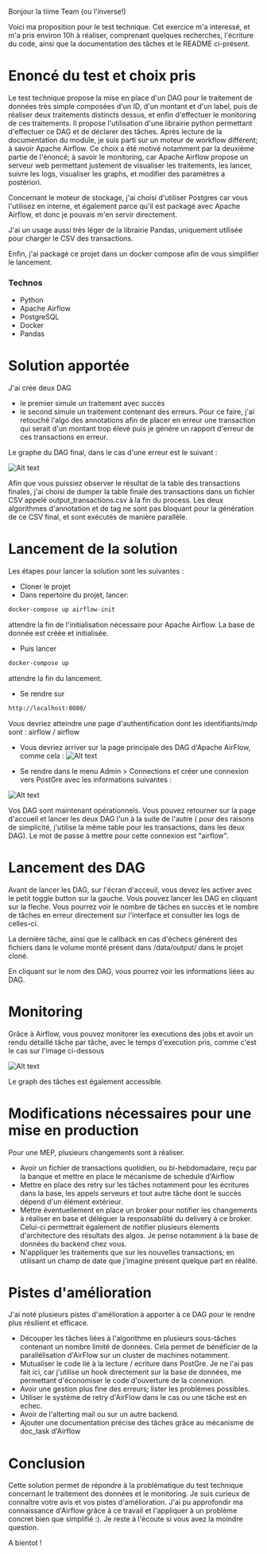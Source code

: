 Bonjour la tiime Team (ou l'inverse!)

Voici ma proposition pour le test technique. Cet exercice m'a interessé, et 
m'a pris environ 10h à réaliser, comprenant quelques recherches, l'écriture du code, ainsi
que la documentation des tâches et le README ci-présent. 

# Enoncé du test et choix pris

Le test technique propose la mise en place d'un DAG pour le traitement 
de données très simple composées d'un ID, d'un montant et d'un label, puis de réaliser
deux traitements distincts dessus, et enfin 
d'effectuer le monitoring de ces traitements. 
Il propose l'utilisation d'une librairie python permettant d'effectuer ce DAG et 
de déclarer des tâches. Après lecture de la documentation du module, je suis parti sur un 
moteur de workflow différent; à savoir Apache Airflow. Ce choix a été motivé notamment 
par la deuxième partie de l'énoncé; à savoir le monitoring, car Apache Airflow propose
un serveur web permettant justement de visualiser les traitements, les lancer, suivre les 
logs, visualiser les graphs, et modifier des paramètres a postériori. 

Concernant le moteur de stockage, j'ai choisi d'utiliser Postgres car vous l'utilisez en interne, 
et également parce qu'il est packagé avec Apache Airflow, et donc je pouvais m'en servir directement. 

J'ai un usage aussi très léger de la librairie Pandas, uniquement utilisée pour charger le CSV des transactions. 

Enfin, j'ai packagé ce projet dans un docker compose afin de vous simplifier le lancement.

### Technos 

- Python
- Apache Airflow
- PostgreSQL
- Docker
- Pandas

# Solution apportée

J'ai crée deux DAG

- le premier simule un traitement avec succès
- le second simule un traitement contenant des erreurs. Pour ce faire, j'ai retouché l'algo
des annotations afin de placer en erreur une transaction qui serait d'un montant trop élevé puis
je génére un rapport d'erreur de ces transactions en erreur. 

Le graphe du DAG final, dans le cas d'une erreur est le suivant : 

![Alt text](images/graph_avec_erreur.png?raw=true "Graph")

Afin que vous puissiez observer le résultat de la table des transactions finales, j'ai choisi de dumper la table finale des transactions
dans un fichier CSV appelé output_transactions.csv à la fin du process.
Les deux algorithmes d'annotation et de tag ne sont pas bloquant pour la génération de ce 
CSV final, et sont exécutés de manière parallèle. 

# Lancement de la solution

Les étapes pour lancer la solution sont les suivantes :

- Cloner le projet
- Dans repertoire du projet, lancer: 
```sh
docker-compose up airflow-init
```
attendre la fin de l'initialisation nécessaire pour Apache Airflow. La base de donnée 
est créée et initialisée.
- Puis lancer 
```sh
docker-compose up 
```
attendre la fin du lancement. 
- Se rendre sur 
```sh
http://localhost:8080/
```
Vous devriez atteindre une page d'authentification dont les identifiants/mdp sont :
 airflow / airflow

- Vous devriez arriver sur la page principale des DAG d'Apache AirFlow, comme cela : 
![Alt text](images/acceuil.png?raw=true "DAG")

- Se rendre dans le menu Admin > Connections et créer une connexion vers PostGre 
avec les informations suivantes : 

![Alt text](images/connexion_db.png?raw=true "Graph")

Vos DAG sont maintenant opérationnels. Vous pouvez retourner sur la page d'accueil et lancer
les deux DAG l'un à la suite de l'autre ( pour des raisons de simplicité, j'utilise la même table pour les transactions, dans les 
deux DAG). Le mot de passe à mettre pour cette connexion est "airflow".

# Lancement des DAG

Avant de lancer les DAG, sur l'écran d'acceuil, vous devez les activer avec le petit toggle button sur la gauche.
Vous pouvez lancer les DAG en cliquant sur la fleche. Vous pourrez voir le nombre de tâches en succès et le nombre de 
tâches en erreur directement sur l'interface et consulter les logs de celles-ci. 

La dernière tâche, ainsi que le callback en cas d'échecs générent des fichiers dans le volume monté présent dans /data/output/ 
dans le projet cloné. 

En cliquant sur le nom des DAG, vous pourrez voir les informations liées au DAG.

# Monitoring
Grâce à Airflow, vous pouvez monitorer les executions des jobs et avoir un rendu détaillé tâche par tâche, 
avec le temps d'execution pris, comme c'est le cas sur l'image ci-dessous

![Alt text](images/details.png?raw=true "Graph")

Le graph des tâches est également accessible.

# Modifications nécessaires pour une mise en production

Pour une MEP, plusieurs changements sont à réaliser. 
- Avoir un fichier de transactions quotidien, ou bi-hebdomadaire, reçu par la banque
et mettre en place le mécanisme de schedule d'Airflow
- Mettre en place des retry sur les tâches notamment pour les écritures dans la base, les
appels serveurs et tout autre tâche dont le succès dépend d'un élément extérieur.
- Mettre éventuellement en place un broker pour notifier les changements à réaliser en base
et déléguer la responsabilité du delivery à ce broker. Celui-ci permettrait également
de notifier plusieurs élements d'architecture des résultats des algos. Je pense notamment
à la base de données du backend chez vous.
- N'appliquer les traitements que sur les nouvelles transactions; en utilisant un champ de date
que j'imagine présent quelque part en réalité.

# Pistes d'amélioration

J'ai noté plusieurs pistes d'amélioration à apporter à ce DAG pour le rendre plus résilient et efficace.

- Découper les tâches liées à l'algorithme en plusieurs sous-tâches contenant un nombre limité de données. Cela permet
de bénéficier de la parallélisation d'AirFlow sur un cluster de machines notamment. 
- Mutualiser le code lié à la lecture / ecriture dans PostGre. Je ne l'ai pas fait ici, car j'utilise un hook directement 
sur la base de données, me permettant d'économiser le code d'ouverture de la connexion. 
- Avoir une gestion plus fine des erreurs; lister les problèmes possibles. 
- Utiliser le système de retry d'AirFlow dans le cas ou une tâche est en echec. 
- Avoir de l'alterting mail ou sur un autre backend. 
- Ajouter une documentation précise des tâches grâce au mécanisme de doc_task d'Airflow

# Conclusion

Cette solution permet de répondre à la problématique du test technique concernant le traitement des données
et le monitoring. Je suis curieux de connaître votre avis et 
vos pistes d'amélioration. J'ai 
pu approfondir ma connaissance d'Airflow grâce à ce travail et l'appliquer à un problème concret bien que simplifié :).
Je reste à l'écoute si vous avez la moindre question. 


A bientot !


